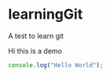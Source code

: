 # learningGit
A test to learn git

Hi this is a demo 

```javascript
console.log("Hello World");
```